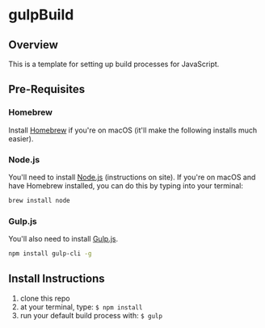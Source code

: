 # gulpBuild

## Overview

This is a template for setting up build processes for JavaScript.

## Pre-Requisites

### Homebrew

Install [Homebrew](https://brew.sh/) if you're on macOS (it'll make the following installs much easier).

### Node.js

You'll need to install [Node.js](https://nodejs.org/en/) (instructions on site). If you're on macOS and have Homebrew installed, you can do this by typing into your terminal:

```bash
brew install node
```

### Gulp.js

You'll also need to install [Gulp.js](https://gulpjs.com/).
```bash
npm install gulp-cli -g
```

## Install Instructions

1. clone this repo
2. at your terminal, type: `$ npm install`
3. run your default build process with: `$ gulp`